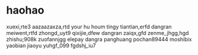 # haohao
xuexi,rte3
aazaazaxza,rtd
your hu houm
tingy
tiantian,erfd
dangran
meiwent,rtfd
zhongd_uyt9
qixijie,dfew
dangran
zaiqx,gfd
zenme_jhgg,hgd
zhishu;908k
zuofannjgg
elepay
dangra
panghuang
pochan89444
moshibix
yaobian
jiaoyu
yuhgf_099
fgdshj_iu7
